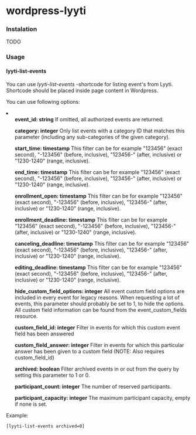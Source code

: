 # wordpress-lyyti

### Instalation

TODO

### Usage

#### lyyti-list-events

You can use *lyyti-list-events* -shortcode for listing event's from Lyyti. Shortcode should be placed inside page content in Wordpress.

You can use following options:

<li>
  <ul><b>event_id: string</b>
  If omitted, all authorized events are returned.</ul>
  <ul><b>category: integer</b>
  Only list events with a category ID that matches this parameter (including any sub-categories of the given category).</ul>
  <ul><b>start_time: timestamp</b>
  This filter can be for example "123456" (exact second), "-123456" (before, inclusive), "123456-" (after, inclusive) or "1230-1240" (range, inclusive).</ul>
  <ul><b>end_time: timestamp</b>
  This filter can be for example "123456" (exact second), "-123456" (before, inclusive), "123456-" (after, inclusive) or "1230-1240" (range, inclusive).</ul>
  <ul><b>enrollment_open: timestamp</b>
  This filter can be for example "123456" (exact second), "-123456" (before, inclusive), "123456-" (after, inclusive) or "1230-1240" (range, inclusive).</ul>
  <ul><b>enrollment_deadline: timestamp</b>
  This filter can be for example "123456" (exact second), "-123456" (before, inclusive), "123456-" (after, inclusive) or "1230-1240" (range, inclusive).</ul>
  <ul><b>canceling_deadline: timestamp</b>
  This filter can be for example "123456" (exact second), "-123456" (before, inclusive), "123456-" (after, inclusive) or "1230-1240" (range, inclusive).</ul>
  <ul><b>editing_deadline: timestamp</b>
  This filter can be for example "123456" (exact second), "-123456" (before, inclusive), "123456-" (after, inclusive) or "1230-1240" (range, inclusive).</ul>
  <ul><b>hide_custom_field_options: integer</b>
  All event custom field options are included in every event for legacy reasons. When requesting a lot of events, this parameter should probably be set to 1, to hide the options. All custom field information can be found from the event_custom_fields resource.</ul>
  <ul><b>custom_field_id: integer</b>
  Filter in events for which this custom event field has been answered</ul>
  <ul><b>custom_field_answer: integer</b>
  Filter in events for which this particular answer has been given to a custom field (NOTE: Also requires custom_field_id)</ul>
  <ul><b>archived: boolean</b>
  Filter archived events in or out from the query by setting this parameter to 1 or 0.</ul>
  <ul><b>participant_count: integer</b>
  The number of reserved participants.</ul>
  <ul><b>participant_capacity: integer</b>
  The maximum participant capacity, empty if none is set.</ul>
</li>

Example:

    [lyyti-list-events archived=0]

